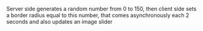 Server side generates a random number from 0 to 150, then client side sets a border radius equal to this number, 
that comes asynchronously each 2 seconds
and also updates an image slider

